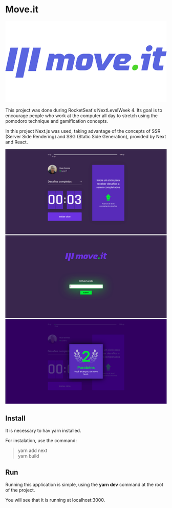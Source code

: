 # Move.it

![Logo](public/logo-full.svg)

This project was done during RocketSeat's NextLevelWeek 4. Its goal is to encourage people who work at the computer all day to stretch using the pomodoro technique and gamification concepts.

In this project Next.js was used, taking advantage of the concepts of SSR (Server Side Rendering) and SSG (Static Side Generation), provided by Next and React.

![Home](public/home.png)
![Login](public/login.png)
![Modal](public/modal.png)

## Install

It is necessary to hav yarn installed.

For instalation, use the command:
> yarn add next  
> yarn build

## Run

Running this application is simple, using the **yarn dev** command at the root of the project.

You will see that it is running at localhost:3000.
